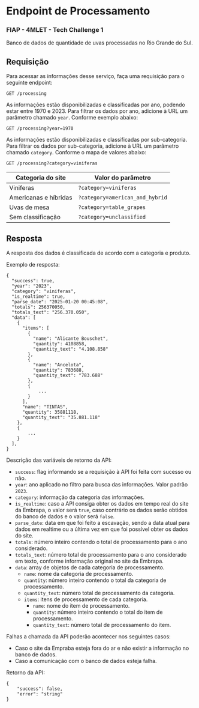 # Endpoint de Processamento
### FIAP - 4MLET - Tech Challenge 1

Banco de dados de quantidade de uvas processadas no Rio Grande do Sul.

## Requisição

Para acessar as informações desse serviço, faça uma requisição para o seguinte endpoint:
```
GET /processing
```

As informações estão disponibilizadas e classificadas por ano, podendo estar entre 1970 e 2023.
Para filtrar os dados por ano, adicione à URL um parâmetro chamado `year`. Conforme exemplo abaixo:
```
GET /processing?year=1970
```

As informações estão disponibilizadas e classificadas por sub-categoria.
Para filtrar os dados por sub-categoria, adicione à URL um parâmetro chamado `category`. Conforme o mapa de valores abaixo:
```
GET /processing?category=viniferas
```
| Categoria do site | Valor do parâmetro |
| ------ | ------ |
| Viniferas | `?category=viniferas` |
| Americanas e híbridas | `?category=american_and_hybrid` |
| Uvas de mesa | `?category=table_grapes` |
| Sem classificação | `?category=unclassified` |


## Resposta

A resposta dos dados é classificada de acordo com a categoria e produto.

Exemplo de resposta:
```
{
  "success": true,    
  "year": "2023",
  "category": "viniferas",
  "is_realtime": true,
  "parse_date": "2025-01-20 00:45:08",
  "totals": 256370050,
  "totals_text": "256.370.050",
  "data": [
    {
      "items": [
        {
          "name": "Alicante Bouschet",
          "quantity": 4108858,
          "quantity_text": "4.108.858"
        },
        {
          "name": "Ancelota",
          "quantity": 783688,
          "quantity_text": "783.688"
        },
        {
            ...
        }
      ],
      "name": "TINTAS",
      "quantity": 35881118,
      "quantity_text": "35.881.118"
    },
    {
        ...
    }
  ],
}
```

Descrição das variáveis de retorno da API:

- `success`: flag informando se a requisição à API foi feita com sucesso ou não.
- `year`: ano aplicado no filtro para busca das informações. Valor padrão `2023`.
- `category`: informação da categoria das informações.
- `is_realtime`: caso a API consiga obter os dados em tempo real do site da Embrapa, o valor será `true`, caso contrário os dados serão obtidos do banco de dados e o valor será `false`.
- `parse_date`: data em que foi feito a escavação, sendo a data atual para dados em realtime ou a última vez em que foi possível obter os dados do site.
- `totals`: número inteiro contendo o total de processamento para o ano considerado.
- `totals_text`: número total de processamento para o ano considerado em texto, conforme informação original no site da Embrapa.
- `data`: array de objetos de cada categoria de processamento.
    - `name`: nome da categoria de processamento.
    - `quantity`: número inteiro contendo o total da categoria de processamento.
    - `quantity_text`: número total de processamento da categoria.
    - `items`: itens de processamento de cada categoria.
        - `name`: nome do item de processamento.
        - `quantity`: número inteiro contendo o total do item de processamento.
        - `quantity_text`: número total de processamento do item. 


Falhas a chamada da API poderão acontecer nos seguintes casos:

- Caso o site da Empraba esteja fora do ar e não existir a informação no banco de dados.
- Caso a comunicação com o banco de dados esteja falha.

Retorno da API:

```
{
    "success": false,
    "error": "string"
}
```
